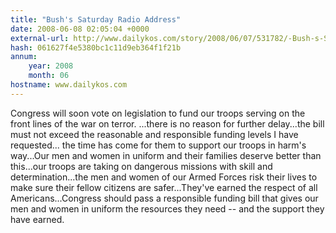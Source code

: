 ```yaml
---
title: "Bush's Saturday Radio Address"
date: 2008-06-08 02:05:04 +0000
external-url: http://www.dailykos.com/story/2008/06/07/531782/-Bush-s-Saturday-Radio-Address
hash: 061627f4e5380bc1c11d9eb364f1f21b
annum:
    year: 2008
    month: 06
hostname: www.dailykos.com
---
```


Congress will soon vote on legislation to fund our troops serving on the front lines of the war on terror.
...there is no reason for further delay...the bill must not exceed the reasonable and responsible funding levels I have requested... the time has come for them to support our troops in harm's way...Our men and women in uniform and their families deserve better than this...our troops are taking on dangerous missions with skill and determination...the men and women of our Armed Forces risk their lives to make sure their fellow citizens are safer...They've earned the respect of all Americans...Congress should pass a responsible funding bill that gives our men and women in uniform the resources they need -- and the support they have earned.
